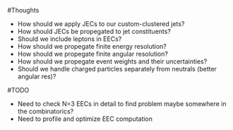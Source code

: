 #Thoughts
 - How should we apply JECs to our custom-clustered jets?
 - How should JECs be propegated to jet constituents? 
 - Should we include leptons in EECs?
 - How should we propegate finite energy resolution?
 - How should we propegate finite angular resolution?
 - How should we propegate event weights and their uncertainties?
 - Should we handle charged particles separately from neutrals (better angular res)?

#TODO
 - Need to check N=3 EECs in detail to find problem 
      maybe somewhere in the combinatorics?
 - Need to profile and optimize EEC computation
